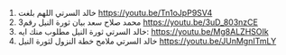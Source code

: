 1. خالد السرتي اللهم بلغت https://youtu.be/Tn1oJpP9SV4
2. محمد صلاح سعد بيان ثورة النيل  رقم3 https://youtu.be/3uD_803nzCE
3. خالد السرتي ثورة النيل مطلوب منك ايه: https://youtu.be/Mg8ALZHSOIk
4. خالد السرتي ملامح خطة النزول لثورة النيل https://youtu.be/JUnMgnITmLY  
